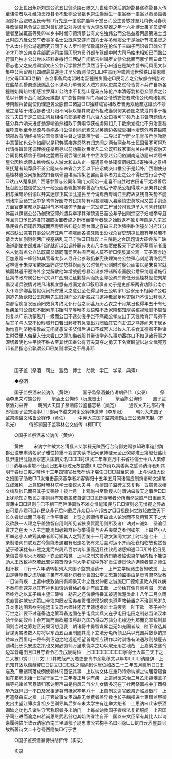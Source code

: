 <!-- { "loadSidebar": true } -->
　　公上世出永新刘楚公沆五世徙茶陵石陂又几世徙中溪后割刱酃县遂称酃县人传至讳崇者以礼经领贡授县令不赴则公曾祖也崇生灏灏生一峯翁泰一峯翁以贡丞嘉善服除补合淝取孟氏母有□行先是一峯翁梦鹿鸣于堂巳而公生警敏殊羣儿稍长习春秋寻改读易邑令试之属对含讥姗公对亦讽令令大惊改容器之年十六补博士弟子员督学使者至试辄高等癸卯举乡书时衡守德清蔡公有文名独伟公而公名益着丙辰第进士当此时四方赴公交车者类多名士公既喜交游而四方士亦多倾服公于是始折节叩圣贤之学从太仆何公游退而究异同于友人罗惟德邹敬甫耿在伦偕予三四子而识者巳觇公干济才乃除公南京兵部武选司主事历职方员外郎车驾郎中时大司马始未相知巳而熟公行事乃独才公公尝以征料奉檄行江西湖广间抵吉州谒罗文恭公北面而禀学焉曰此吾宿志也又之安成谒邹文庄公参订学旨然后涣然当于心曰道在是矣往复书问具见文恭集中公官留都几四禩最莫逆连江吴公暇则偕之□□牛首闲吟啸若遗世然秩□蒙恩赠封父母□□□寻擢广东佥事备兵南韶时南韶獞贼负固恣□民习苦之公按部咨祸胎过在盐禁而猾商遂鼓煽乱公不谋众乃单骑突入贼穴谕以吏禁之过今皆贷不兵许自新各獞贼始愕眙继相感泣罗拜听公约束不复乱山寇马五陈伦卢本清等剽掠患众颇虞之公悉以计擒不战而服迄无蹀血□广总督南贑军门两吴公偕绣衣使者咸伟公代疏诸朝就陟南韶兵备副使仍理道务公感奋曰诸寇□□独黠贼官祖政者智勇双绝羣寇雄长不殄戢之是翊于诸寇暴者也乃阳不问状以懈其防密令祖政妻舅何某者图之故泄其事于祖政马夫口于是二贼生猜互相格杀部落死者几六百人公曰事可举矣乃上书督府题请大征分兵六哨夹进督翁源哨追杀祖政于黄峒俘获被虏男妇几千数余党抚化不穷治羣黎讙呼震地至今翁源与黄峒各肖公像树祠祀焉又以英德边各贼巢相地增筑外城欝巨障韶郡故有明经书院公葺修羣诸生督之课延宿学者一二导以正学昕夕乐育虽兵旅劻勷中意蔼如也公体如癯以是积劳感疾遂惄然有归志闻之两台两台与士民固留不可得乃代请得旨暂还调理疾痊举用寻以前功蒙钦赉者凡二公既归敕家事勿关白栖迹祝融天台间复构精舍于鴈峰之麓凿石洞尝嘿坐其中中丞汝泉赵公问俗湖南造访题曰龙鴈书屋公因称龙鴈山樵尝偕友人游太和山从止一僮遇意会处辄徘徊咏□以寄独往之意相继抚楚者疏荐靡不首公隆庆辛未省台大臣以下应诏咸交口推公于是起补广西副使分廵桂林道公闻报愀然曰吾病骨岂堪驱策拟乞罢而当事者力止之公不得巳戒行会予亦□畎亩从楚臬擢广西藩参葢与公同年同门又同治一道喜不自胜时古田甫平尤艰善后抚台殷公独信仗公凡一经公画者辄抵掌称善亟行恐后予亦感公相得咸不忍夷其民也相与撰粤峤俗谕以开其迷谬正其渎乱獞民至今诵焉西粤靖江王府故贪残自失势不能制诸宗室诸宗室中多鸷悍好圉夺齐民挟持有司甚则趣入县廨锁吏莫敢诃又尝手剑逐方面官走署邸以是益得气不可熟何予至会一宗室殡二尸当分司孔道予入司念纡径非体而以谋诸公公乃创殡室郭外遣兵卒移其殡殡焉巳而公与予出则宗室子妇咸攀号且哗且詈□予巳追摄其姻戚拨置者施之桁杨而攀号者覩之始戢退不敢复哗自是凡宗室暴民者各司辄罪因戚而西粤强宗扫迹矣两台闻之喜曰三君治强宗胜治獞矣时府江分宪员缺公兼署其事公以府江两广襟喉而各獞凭险出没戕杀官吏刧掠民商有年矣若不请兵大加删戮则两广梗塞祸乱无巳宁独□田哉议上三院是之合疏题请大征会东广缺海道副使吏部难其代遂就近以公调补职典夷市凡南夷贾舶极天下之珍奇萃焉前者虽名人犹有点公立法既简又请同藩司官共阅而夷人莫不忻□便服其公焉　天子笃念边臣加恩赠一峰翁如其官母太恭人寻升公参政仍兼宪秩理海务公益殚心刻期清海氛巨寇林道干朱良宝依据岛屿跳梁势益炽而殷公时督府公则时时殷公画策以是朱良宝就擒而林道干遯海外余党解散他如增战舰剏县治设参将诸所条画殷公悉采纳题请施行且寓书政府属公巳代又以广西府江征剿捷闻而抚臣郭公疏曰原任分巡桂林副使刘某倡议请兵锐情讨贼凡诸机宜悉有成画尤宜□叙用事者劝于是吏部采两省功陟公南京太仆寺少卿葢暂假优闲托寄重大之意公至任得见峰王公明宇□公寮无不相契许公暇则追先哲欧阳公王阳明先生旧游而公方新脱戎马遨神散局足称吏隐乃不谓公拜表入南都宿疾复发医药罔效竟考终太仆行台之邸葢万历乙亥之十月某日也得年五十有七当疾革时公自知不起索笔书贻时举等唯孝友语略不及家南都知厚买棺视殓靡不周备何复以广东功蒙恩升一级而公巳不逮矣嗟乎岂不痛哉公孝友出于天性教育异母弟不后其子与人交不设畛域开口若出肺肝有急辄出力罔恤其它而友谊之笃遂闻天下居乡恂恂喜利济睦宗敦故无间贤愚又多奖借后进口不臧否人以故人乐亲食其德者不尠诸生时受里人侮至入仕未尝口之即加侮者服其量谈学必先事功葢亦曰不如见诸行事之深切着明也生平貌不胜衣至其忧国奉公有万夫莫夺之勇天下名贤瞩望以总文武宪万邦者屈指必公孰谓公□巳矣则谓天之不吊非耶 

　　


　　国子监（祭酒　司业　监丞　愽士　助教　学正　学录　典簿） 

　　◆祭酒 

　　国子监祭酒宋公讷传（黄佐） 
　　国子监祭酒兼侍讲胡俨传（实录） 
　　祭酒李忠文时勉公传 
　　祭酒王公恂传（阮庶吉士） 
　　祭酒陈公询传 
　　国子监祭酒刘益传 
　　朝列大夫国子祭酒陈公鉴墓志铭（吴宽） 
　　通议大夫礼部右侍郎管国子监祭酒事□□部尚书谥文肃谢公铎神道碑（李东阳） 
　　朝列大夫国子监祭酒谥文恪鲁公铎传（黄佐） 
　　中宪大夫国子监祭酒鹤山王公激墓志铭（罗洪光） 
　　侍郎掌国子监事林公文俊传（柯□□） 

　　○国子监祭酒宋公讷传（黄佐） 

　　黄佐 
　　宋讷字仲敏大名滑县人父崇禄元陜西行台侍御史赠参知政事追封魏郡公谥忠肃讷名家子雅性持重不妄言笑读书记问该博登元至正癸卯进士第继仕盐山县尹遭世乱隐居求志入国朝文名□□□时洪武二年春正月中书省征儒士十八人纂修□□讷与焉事竣不仕而归五年秋过元故宫衋□□之作诗以寓黍离之感诵讷诗者知其明于春秋□夷之辨也十三年四辅官杜斆荐讷才堪任□□□召至京师　上与讷语大说之授国子助教□□发难击蔀廓塞学者如客得归十五年五月同诸儒应制撰诸勑文操笔立成雅称　上意超拜翰林院学士奉议大夫寻　命撰国子监碑文又复称　旨赏赉衣帽文绮及钞巳而召其子安赐钞十锭七月　上观尚书至敬授人时谓讷曰敬天之事后□□上犹能知之敬民之事则鲜有知者盖彼自谓□□民皆事我者分所当然故威严日重而恩寖薄由□□轻则与巳不相干而畔涣离散不难矣惟能知民与巳□资则必无慢视之弊故曰可爱非君可□非民众非元后何戴后非众□与守邦古之□□视民何尝敢轻故致天下长久者以此而巳寻有上治平策者　上览之顾谓侍臣曰此人论治而不及用贒天下之大及欲朕一人理之乎盖独智自用则所见者狭资贒而用则所及者广讷对曰诚如　圣谕但贒才之在天下人主岂能周知必赖群臣荐举得贒与否系夫举之者何如尔　上曰然小人所举必小人故观其举者即可知其人之贒否矣十一月改文渊阁大学士时年逾七十　上亲制诰词曰朕观古今贒能者遇君有迟速名彰有先后盖时运不齐而壮衰相临故也然昔望于磻溪犹有非熊之兆而兴周八百尔讷年虽高迈且往钦哉讷感知遇□□所补拾日见亲信尝寒附火火燎胁下衣至肤始觉　上闻之制文警讷曰胁者恊也岂尔居内相不能恊助人王政致神怒若此邪讷顿首惭谢时大学初成中外岁贡生徒日伙适选愞者掌之师生相讦教　□行十六年讷转朝列大夫国子监祭酒请干　上严立学规诸生皆知敬畏　上由是特厚眷之虑功臣子弟有不服朴罚者命曹国公李文忠兼领监事由是贵冑肃然受教一日讷有疾　上遣中使致谕曰有卿秉天命之性发仲尼之诚施巳□德修道教人所以病不泰病而速差以其有神也恒谓讷骨格必寿适有画工至　上命绘其像肖焉喜溢　天表然终老之以其子麟主望江簿特　勑召之还俾便侍飬其被遇优渥类此十八年二月久雨求直言讷献安边策曰今海内既安蛮夷奉贡惟沙漠胡虏未遵声教若置之不治则恐岁久丑类患边圉若欲穷追远击又恐六师往还万里馈运艰难士马疲劳　陛下欲　圣子神孙万世之计要不过谨备边之策耳备边固在乎屯兵实兵又在乎屯田屯田之制必当法汉本始年终匈奴帅十余万骑而南欲寇汉将赵充国乃将四万骑分屯缘边九郡而充国统制其间则当时之筹划区分槩可想见我　朝诸将中勇智谋畧岂无如充国者哉　陛下宜选其智谋勇畧者数人每将以东西五百里制随其高下立法分屯所领卫兵以充国兵数斟酌损益率五百里屯一将布列沿边之地远近相望首尾相应耕作以时训练有法遇敌则战寇去则耕此长久安边之策也又何必劳师万里求侥幸之功以取无用之地哉　上嘉纳之遂令边军皆屯田且□且守着令乙丑戊辰两科　上□□□□□□□□学得士大率三天下之二大被□赏□□□文□□其教范严厉嗾吏部尚书余熂移文以年考□□□讷陛辞　上讯知其故以熂蔽贒□□饼文□□□诛之赐谕慰讷居位如故二十二年五月建历□□王庙及广惠诸祠落成例使翰林词臣记其事　上以讷文体庄重乃特命讷撰之讷居常寝食恒在箱房未始一日宿于家二十三年春正月讷有疾　上遣尚医来治二月乙未朔疾革子麟等托诸监官恳请归家讷厉声曰是何风云气少儿女情多况在丁社两祭斋戒中丁酉祭毕乃就舁归一不口及家事薄暮甫抵家卒年八十　上自制文遣官致祭迨临发柩时　上再遣祭舟车之费　出于官故事文臣四品无给费者盖异数也长子麟擢进士第拜监察御史出主望江簿次复祖乡邑训导其后岁辛未太学生有连举太魁者　上思讷曰此宋祭酒训廸之功也凡诸生守官称职者多出讷门　上每举讷教国子者楷法复祖服阕　上召国子司业进而谕之曰若尚思继武若翁也其始终眷注自开　国以来文臣罕有其比人以讷素履纯恪所致云讷家西南三里即瓠子堤忠肃公尝构亭名曰西隐□□筑白云茅屋其间故所著诗文二十卷号西隐集□行于世 

　　○国子监祭酒兼侍讲胡俨传（实录） 

　　实录 

